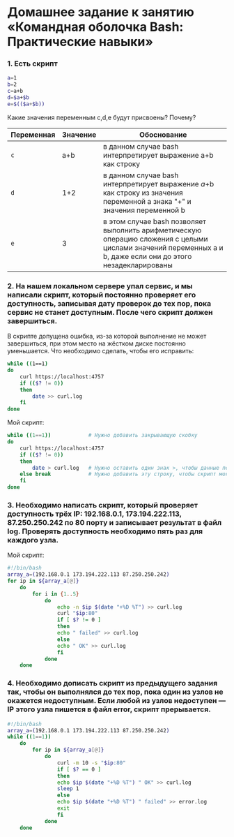 # Домашнее задание к занятию «Командная оболочка Bash: Практические навыки»

### 1. Есть скрипт
````bash
a=1
b=2
c=a+b
d=$a+$b
e=$(($a+$b))
````
Какие значения переменным c,d,e будут присвоены? Почему?


| Переменная  | Значение | Обоснование |
| ------------- | ------------- | ------------- |
| `c`  | a+b  | в данном случае bash интерпретирует выражение a+b как строку |
| `d`  | 1+2  | в данном случае bash интерпретирует выражение $a+$b как строку из значения переменной a знака "+" и значения переменной b |
| `e`  | 3  | в этом случае bash позволяет выполнить арифметическую операцию сложения с целыми цислами значений переменных a и b, даже если они до этого незадекларированы |

### 2. На нашем локальном сервере упал сервис, и мы написали скрипт, который постоянно проверяет его доступность, записывая дату проверок до тех пор, пока сервис не станет доступным. После чего скрипт должен завершиться.

В скрипте допущена ошибка, из-за которой выполнение не может завершиться, при этом место на жёстком диске постоянно уменьшается. Что необходимо сделать, чтобы его исправить:

```bash
while ((1==1)
do
	curl https://localhost:4757
	if (($? != 0))
	then
		date >> curl.log
	fi
done
```
Мой скрипт:
```bash
while ((1==1))            # Нужно добавить закрывающую скобку
do
	curl https://localhost:4757
	if (($? != 0))
	then
		date > curl.log   # Нужно оставить один знак >, чтобы данные перезаписывались, а не добавлялись в конец файла
	else break            # Нужно добавить эту строку, чтобы скрипт мог завершиться
	fi
done
```
### 3. Необходимо написать скрипт, который проверяет доступность трёх IP: 192.168.0.1, 173.194.222.113, 87.250.250.242 по 80 порту и записывает результат в файл log. Проверять доступность необходимо пять раз для каждого узла.
Мой скрипт:
```bash
#!/bin/bash
array_a=(192.168.0.1 173.194.222.113 87.250.250.242)
for ip in ${array_a[@]}
    do
        for i in {1..5}
            do 
                echo -n $ip $(date "+%D %T") >> curl.log
                curl "$ip:80"
                if [ $? != 0 ]
                then
                echo " failed" >> curl.log
                else
                echo " OK" >> curl.log
                fi
            done
    done
```

### 4. Необходимо дописать скрипт из предыдущего задания так, чтобы он выполнялся до тех пор, пока один из узлов не окажется недоступным. Если любой из узлов недоступен — IP этого узла пишется в файл error, скрипт прерывается.

```bash
#!/bin/bash
array_a=(192.168.0.1 173.194.222.113 87.250.250.242)
while ((1==1))
    do
        for ip in ${array_a[@]}
            do
                curl -m 10 -s "$ip:80"
                if [ $? == 0 ]
                then
                echo $ip $(date "+%D %T") " OK" >> curl.log
                sleep 1
                else
                echo $ip $(date "+%D %T") " failed" >> error.log
                exit
                fi
            done
    done
```